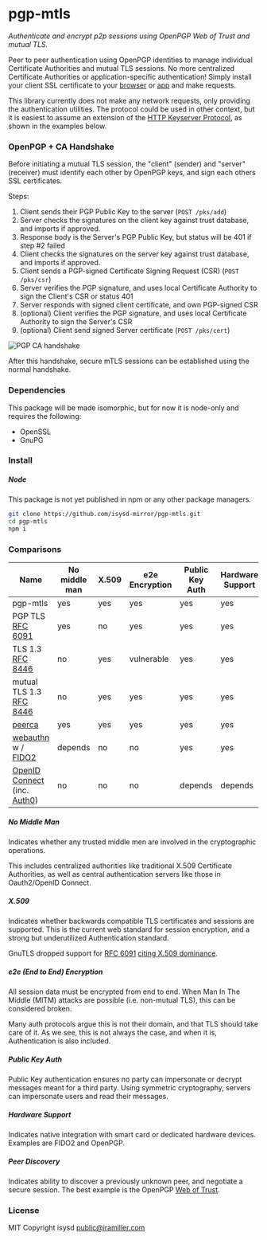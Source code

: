 # pgp-mtls

_Authenticate and encrypt p2p sessions using OpenPGP Web of Trust and mutual TLS._

Peer to peer authentication using OpenPGP identities to manage individual Certificate Authorities and mutual TLS sessions. No more centralized Certificate Authorities or application-specific authentication! Simply install your client SSL certificate to your [browser](https://www.tbs-certificates.co.uk/FAQ/en/installer_certificat_client_google_chrome.html) or [app](https://github.com/digitalbazaar/forge) and make requests.

This library currently does not make any network requests, only providing the authentication utilities. The protocol could be used in other context, but it is easiest to assume an extension of the [HTTP Keyserver Protocol](https://tools.ietf.org/html/draft-shaw-openpgp-hkp-00), as shown in the examples below.

### OpenPGP + CA Handshake

Before initiating a mutual TLS session, the "client" (sender) and "server" (receiver) must identify each other by OpenPGP keys, and sign each others SSL certificates.

Steps:

1. Client sends their PGP Public Key to the server (`POST /pks/add`)
2. Server checks the signatures on the client key against trust database, and imports if approved.
3. Response body is the Server's PGP Public Key, but status will be 401 if step #2 failed
4. Client checks the signatures on the server key against trust database, and imports if approved.
5. Client sends a PGP-signed Certificate Signing Request (CSR) (`POST /pks/csr`)
6. Server verifies the PGP signature, and uses local Certificate Authority to sign the Client's CSR or status 401
7. Server responds with signed client certificate, and own PGP-signed CSR
8. (optional) Client verifies the PGP signature, and uses local Certificate Authority to sign the Server's CSR
9. (optional) Client send signed Server certificate (`POST /pks/cert`)

![PGP CA handshake](https://raw.githubusercontent.com/isysd-mirror/pgp-mtls/isysd/img/pgp-mtls.jpg)

After this handshake, secure mTLS sessions can be established using the normal handshake.

### Dependencies

This package will be made isomorphic, but for now it is node-only and requires the following:

 + OpenSSL
 + GnuPG

### Install

##### Node

This package is not yet published in npm or any other package managers.

```sh
git clone https://github.com/isysd-mirror/pgp-mtls.git
cd pgp-mtls
npm i
```

### Comparisons

| Name | No middle man | X.509 | e2e Encryption | Public Key Auth | Hardware Support | Peer Discovery |
|------|---------------|------|----------------|-----------------|------------------|----------------|
| pgp-mtls | yes       | yes  | yes            | yes             | yes              | yes            |
| PGP TLS [RFC 6091](https://tools.ietf.org/html/rfc6091) | yes | no | yes | yes | yes | yes         |
| TLS 1.3 [RFC 8446](https://tools.ietf.org/html/rfc8446) | no | yes | vulnerable | yes | yes | no   |
| mutual TLS 1.3 [RFC 8446](https://tools.ietf.org/html/rfc8446) | no | yes | yes | yes | yes | no   |
| [peerca](https://github.com/substack/peerca) | yes | yes | yes | yes | yes        | no             |
| [webauthn](https://www.w3.org/TR/webauthn-1/) w / [FIDO2](https://fidoalliance.org/fido2/) | depends | no | no | yes | yes | no |
| [OpenID Connect](https://openid.net/connect/) (inc. [Auth0](https://auth0.com)) | no | no | no | depends | depends | no |

##### No Middle Man

Indicates whether any trusted middle men are involved in the cryptographic operations.

This includes centralized authorities like traditional X.509 Certificate Authorities, as well as central authentication servers like those in Oauth2/OpenID Connect.

##### X.509

Indicates whether backwards compatible TLS certificates and sessions are supported. This is the current web standard for session encryption, and a strong but underutilized Authentication standard.

GnuTLS dropped support for [RFC 6091](https://tools.ietf.org/html/rfc6091) [citing X.509 dominance](https://www.gnutls.org/manual/html_node/OpenPGP-certificates.html).

##### e2e (End to End) Encryption

All session data must be encrypted from end to end. When Man In The Middle (MITM) attacks are possible (i.e. non-mutual TLS), this can be considered broken.

Many auth protocols argue this is not their domain, and that TLS should take care of it. As we see, this is not always the case, and when it is, Authentication is also included.

##### Public Key Auth

Public Key authentication ensures no party can impersonate or decrypt messages meant for a third party. Using symmetric cryptography, servers can impersonate users and read their messages.

##### Hardware Support

Indicates native integration with smart card or dedicated hardware devices. Examples are FIDO2 and OpenPGP.

##### Peer Discovery

Indicates ability to discover a previously unknown peer, and negotiate a secure session. The best example is the OpenPGP [Web of Trust](https://en.wikipedia.org/wiki/Web_of_trust).

### License

MIT Copyright isysd <public@iramiller.com>
